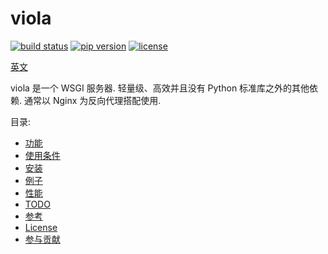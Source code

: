 # viola

[![build status](https://travis-ci.org/prprprus/viola.svg?branch=master)](https://travis-ci.org/prprprus/viola.svg?branch=master) [![pip version](https://img.shields.io/badge/pip-v18.1-blue.svg)](https://img.shields.io/badge/pip-v18.1-blue.svg) [![license](https://img.shields.io/dub/l/vibe-d.svg)](./LICENSE)

[英文](https://github.com/prprprus/viola/blob/master/README.md)

viola 是一个 WSGI 服务器. 轻量级、高效并且没有 Python 标准库之外的其他依赖. 通常以 Nginx 为反向代理搭配使用.

目录:

- [功能](https://github.com/prprprus/viola#features)
- [使用条件](https://github.com/prprprus/viola#requirements)
- [安装](https://github.com/prprprus/viola#installation)
- [例子](https://github.com/prprprus/viola#example)
- [性能](https://github.com/prprprus/viola#performance)
- [TODO](https://github.com/prprprus/viola#todo)
- [参考](https://github.com/prprprus/viola#resources)
- [License](https://github.com/prprprus/viola#license)
- [参与贡献](https://github.com/prprprus/viola#contributing)
